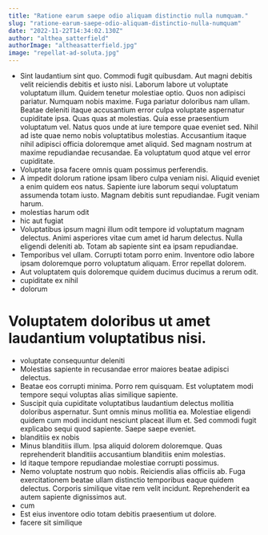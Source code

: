 ```yaml
---
title: "Ratione earum saepe odio aliquam distinctio nulla numquam."
slug: "ratione-earum-saepe-odio-aliquam-distinctio-nulla-numquam"
date: "2022-11-22T14:34:02.130Z"
author: "althea_satterfield"
authorImage: "altheasatterfield.jpg"
image: "repellat-ad-soluta.jpg"
---
```

- Sint laudantium sint quo. Commodi fugit quibusdam. Aut magni debitis velit reiciendis debitis et iusto nisi. Laborum labore ut voluptate voluptatum illum. Quidem tenetur molestiae optio. Quos non adipisci pariatur.
Numquam nobis maxime. Fuga pariatur doloribus nam ullam. Beatae deleniti itaque accusantium error culpa voluptate aspernatur cupiditate ipsa. Quas quas at molestias.
Quia esse praesentium voluptatum vel. Natus quos unde at iure tempore quae eveniet sed. Nihil ad iste quae nemo nobis voluptatibus molestias. Accusantium itaque nihil adipisci officia doloremque amet aliquid. Sed magnam nostrum at maxime repudiandae recusandae. Ea voluptatum quod atque vel error cupiditate.
- Voluptate ipsa facere omnis quam possimus perferendis.
- A impedit dolorum ratione ipsam libero culpa veniam nisi. Aliquid eveniet a enim quidem eos natus. Sapiente iure laborum sequi voluptatum assumenda totam iusto. Magnam debitis sunt repudiandae. Fugit veniam harum.
- molestias harum odit
- hic aut fugiat
- Voluptatibus ipsum magni illum odit tempore id voluptatum magnam delectus. Animi asperiores vitae cum amet id harum delectus. Nulla eligendi deleniti ab. Totam ab sapiente sint ea ipsam repudiandae.
- Temporibus vel ullam. Corrupti totam porro enim. Inventore odio labore ipsam doloremque porro voluptatum aliquam. Error repellat dolorem.
- Aut voluptatem quis doloremque quidem ducimus ducimus a rerum odit.
- cupiditate ex nihil
- dolorum
# Voluptatem doloribus ut amet laudantium voluptatibus nisi.
- voluptate consequuntur deleniti
- Molestias sapiente in recusandae error maiores beatae adipisci delectus.
- Beatae eos corrupti minima. Porro rem quisquam. Est voluptatem modi tempore sequi voluptas alias similique sapiente.
- Suscipit quia cupiditate voluptatibus laudantium delectus mollitia doloribus aspernatur. Sunt omnis minus mollitia ea. Molestiae eligendi quidem cum modi incidunt nesciunt placeat illum et. Sed commodi fugit explicabo sequi quod sapiente. Saepe saepe eveniet.
- blanditiis ex nobis
- Minus blanditiis illum.
Ipsa aliquid dolorem doloremque.
Quas reprehenderit blanditiis accusantium blanditiis enim molestias.
- Id itaque tempore repudiandae molestiae corrupti possimus.
- Nemo voluptate nostrum quo nobis. Reiciendis alias officiis ab. Fuga exercitationem beatae ullam distinctio temporibus eaque quidem delectus. Corporis similique vitae rem velit incidunt. Reprehenderit ea autem sapiente dignissimos aut.
- cum
- Est eius inventore odio totam debitis praesentium ut dolore.
- facere sit similique